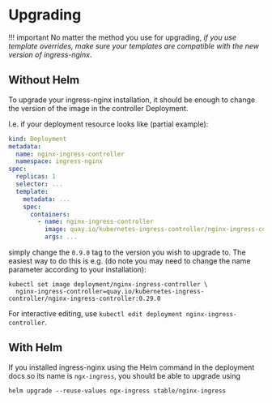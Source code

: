 # Upgrading

!!! important
    No matter the method you use for upgrading, _if you use template overrides,
    make sure your templates are compatible with the new version of ingress-nginx_.

## Without Helm

To upgrade your ingress-nginx installation, it should be enough to change the version of the image
in the controller Deployment.

I.e. if your deployment resource looks like (partial example):

```yaml
kind: Deployment
metadata:
  name: nginx-ingress-controller
  namespace: ingress-nginx
spec:
  replicas: 1
  selector: ...
  template:
    metadata: ...
    spec:
      containers:
        - name: nginx-ingress-controller
          image: quay.io/kubernetes-ingress-controller/nginx-ingress-controller:0.9.0
          args: ...
```

simply change the `0.9.0` tag to the version you wish to upgrade to.
The easiest way to do this is e.g. (do note you may need to change the name parameter according to your installation):

```
kubectl set image deployment/nginx-ingress-controller \
  nginx-ingress-controller=quay.io/kubernetes-ingress-controller/nginx-ingress-controller:0.29.0
```

For interactive editing, use `kubectl edit deployment nginx-ingress-controller`.

## With Helm

If you installed ingress-nginx using the Helm command in the deployment docs so its name is `ngx-ingress`,
you should be able to upgrade using

```shell
helm upgrade --reuse-values ngx-ingress stable/nginx-ingress
```
